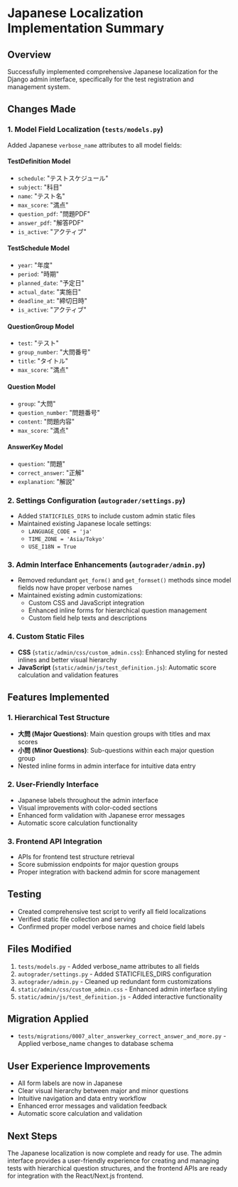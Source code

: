 # Japanese Localization Implementation Summary

## Overview
Successfully implemented comprehensive Japanese localization for the Django admin interface, specifically for the test registration and management system.

## Changes Made

### 1. Model Field Localization (`tests/models.py`)
Added Japanese `verbose_name` attributes to all model fields:

#### TestDefinition Model
- `schedule`: "テストスケジュール"
- `subject`: "科目"
- `name`: "テスト名"
- `max_score`: "満点"
- `question_pdf`: "問題PDF"
- `answer_pdf`: "解答PDF"
- `is_active`: "アクティブ"

#### TestSchedule Model
- `year`: "年度"
- `period`: "時期"
- `planned_date`: "予定日"
- `actual_date`: "実施日"
- `deadline_at`: "締切日時"
- `is_active`: "アクティブ"

#### QuestionGroup Model
- `test`: "テスト"
- `group_number`: "大問番号"
- `title`: "タイトル"
- `max_score`: "満点"

#### Question Model
- `group`: "大問"
- `question_number`: "問題番号"
- `content`: "問題内容"
- `max_score`: "満点"

#### AnswerKey Model
- `question`: "問題"
- `correct_answer`: "正解"
- `explanation`: "解説"

### 2. Settings Configuration (`autograder/settings.py`)
- Added `STATICFILES_DIRS` to include custom admin static files
- Maintained existing Japanese locale settings:
  - `LANGUAGE_CODE = 'ja'`
  - `TIME_ZONE = 'Asia/Tokyo'`
  - `USE_I18N = True`

### 3. Admin Interface Enhancements (`autograder/admin.py`)
- Removed redundant `get_form()` and `get_formset()` methods since model fields now have proper verbose names
- Maintained existing admin customizations:
  - Custom CSS and JavaScript integration
  - Enhanced inline forms for hierarchical question management
  - Custom field help texts and descriptions

### 4. Custom Static Files
- **CSS** (`static/admin/css/custom_admin.css`): Enhanced styling for nested inlines and better visual hierarchy
- **JavaScript** (`static/admin/js/test_definition.js`): Automatic score calculation and validation features

## Features Implemented

### 1. Hierarchical Test Structure
- **大問 (Major Questions)**: Main question groups with titles and max scores
- **小問 (Minor Questions)**: Sub-questions within each major question group
- Nested inline forms in admin interface for intuitive data entry

### 2. User-Friendly Interface
- Japanese labels throughout the admin interface
- Visual improvements with color-coded sections
- Enhanced form validation with Japanese error messages
- Automatic score calculation functionality

### 3. Frontend API Integration
- APIs for frontend test structure retrieval
- Score submission endpoints for major question groups
- Proper integration with backend admin for score management

## Testing
- Created comprehensive test script to verify all field localizations
- Verified static file collection and serving
- Confirmed proper model verbose names and choice field labels

## Files Modified
1. `tests/models.py` - Added verbose_name attributes to all fields
2. `autograder/settings.py` - Added STATICFILES_DIRS configuration
3. `autograder/admin.py` - Cleaned up redundant form customizations
4. `static/admin/css/custom_admin.css` - Enhanced admin interface styling
5. `static/admin/js/test_definition.js` - Added interactive functionality

## Migration Applied
- `tests/migrations/0007_alter_answerkey_correct_answer_and_more.py` - Applied verbose_name changes to database schema

## User Experience Improvements
- All form labels are now in Japanese
- Clear visual hierarchy between major and minor questions
- Intuitive navigation and data entry workflow
- Enhanced error messages and validation feedback
- Automatic score calculation and validation

## Next Steps
The Japanese localization is now complete and ready for use. The admin interface provides a user-friendly experience for creating and managing tests with hierarchical question structures, and the frontend APIs are ready for integration with the React/Next.js frontend.